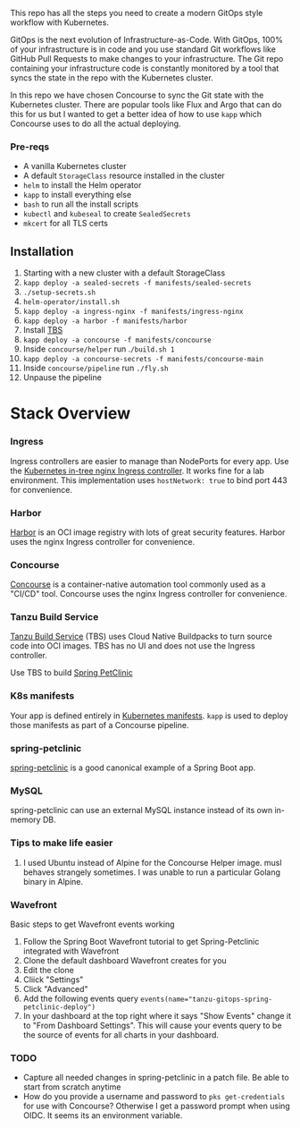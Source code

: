 This repo has all the steps you need to create a modern GitOps style workflow with Kubernetes.

GitOps is the next evolution of Infrastructure-as-Code. With GitOps, 100% of your infrastructure is in code and you use standard Git workflows like GitHub Pull Requests to make changes to your infrastructure. The Git repo containing your infrastructure code is constantly monitored by a tool that syncs the state in the repo with the Kubernetes cluster.

In this repo we have chosen Concourse to sync the Git state with the Kubernetes cluster. There are popular tools like Flux and Argo that can do this for us but I wanted to get a better idea of how to use `kapp` which Concourse uses to do all the actual deploying.

### Pre-reqs
* A vanilla Kubernetes cluster
* A default `StorageClass` resource installed in the cluster
* `helm` to install the Helm operator
* `kapp` to install everything else
* `bash` to run all the install scripts
* `kubectl` and `kubeseal` to create `SealedSecrets`
* `mkcert` for all TLS certs

## Installation
1. Starting with a new cluster with a default StorageClass
1. `kapp deploy -a sealed-secrets -f manifests/sealed-secrets`
1. `./setup-secrets.sh`
1. `helm-operator/install.sh`
1. `kapp deploy -a ingress-nginx -f manifests/ingress-nginx`
1. `kapp deploy -a harbor -f manifests/harbor`
1. Install [TBS](https://github.com/techgnosis/tanzu-build-service)
1. `kapp deploy -a concourse -f manifests/concourse`
1. Inside `concourse/helper` run .`/build.sh 1`
1. `kapp deploy -a concourse-secrets -f manifests/concourse-main`
1. Inside `concourse/pipeline` run `./fly.sh`
1. Unpause the pipeline

# Stack Overview

### Ingress
Ingress controllers are easier to manage than NodePorts for every app. Use the [Kubernetes in-tree nginx Ingress controller](https://github.com/techgnosis/ingress). It works fine for a lab environment. This implementation uses `hostNetwork: true` to bind port 443 for convenience.

### Harbor
[Harbor](https://github.com/techgnosis/harbor2) is an OCI image registry with lots of great security features. Harbor uses the nginx Ingress controller for convenience.

### Concourse
[Concourse](https://github.com/techgnosis/concourse) is a container-native automation tool commonly used as a "CI/CD" tool. Concourse uses the nginx Ingress controller for convenience.

### Tanzu Build Service
[Tanzu Build Service](https://github.com/techgnosis/tanzu-build-service) (TBS) uses Cloud Native Buildpacks to turn source code into OCI images. TBS has no UI and does not use the Ingress controller.

Use TBS to build [Spring PetClinic](https://github.com/spring-projects/spring-petclinic)


### K8s manifests
Your app is defined entirely in [Kubernetes manifests](https://github.com/techgnosis/deploy-petclinic). `kapp` is used to deploy those manifests as part of a Concourse pipeline.


### spring-petclinic
[spring-petclinic](https://github.com/techgnosis/spring-petclinic) is a good canonical example of a Spring Boot app.


### MySQL
spring-petclinic can use an external MySQL instance instead of its own in-memory DB.

### Tips to make life easier
1. I used Ubuntu instead of Alpine for the Concourse Helper image. musl behaves strangely sometimes. I was unable to run a particular Golang binary in Alpine.


### Wavefront
Basic steps to get Wavefront events working
1. Follow the Spring Boot Wavefront tutorial to get Spring-Petclinic integrated with Wavefront
1. Clone the default dashboard Wavefront creates for you
1. Edit the clone
1. Cliick "Settings"
1. Click "Advanced"
1. Add the following events query `events(name="tanzu-gitops-spring-petclinic-deploy")`
1. In your dashboard at the top right where it says "Show Events" change it to "From Dashboard Settings". This will cause your events query to be the source of events for all charts in your dashboard.


### TODO
* Capture all needed changes in spring-petclinic in a patch file. Be able to start from scratch anytime
* How do you provide a username and password to `pks get-credentials` for use with Concourse? Otherwise I get a password prompt when using OIDC. It seems its an environment variable.
